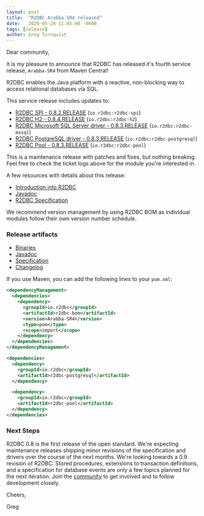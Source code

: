 ```yaml
---
layout: post
title:  "R2DBC Arabba-SR4 released"
date:   2020-05-28 11:05:00 -0600
tags: [release]
author: Greg Turnquist
---
```


Dear community,

It is my pleasure to announce that R2DBC has released it's fourth service release, `Arabba-SR4` from Maven Central!

R2DBC enables the Java platform with a reactive, non-blocking way to access relational databases via SQL.

This service release includes updates to:

* [R2DBC SPI - 0.8.2.RELEASE](https://github.com/r2dbc/r2dbc-spi/milestone/10?closed=1) (`io.r2dbc:r2dbc-spi`)
* [R2DBC H2 - 0.8.4.RELEASE](https://github.com/r2dbc/r2dbc-h2/milestone/10?closed=1) (`io.r2dbc:r2dbc-h2`)
* [R2DBC Microsoft SQL Server driver - 0.8.3.RELEASE](https://github.com/r2dbc/r2dbc-mssql/milestone/9?closed=1) (`io.r2dbc:r2dbc-mssql`)
* [R2DBC PostgreSQL driver - 0.8.3.RELEASE](https://github.com/r2dbc/r2dbc-postgresql/milestone/12?closed=1)  (`io.r2dbc:r2dbc-postgresql`)
* [R2DBC Pool - 0.8.3.RELEASE](https://github.com/r2dbc/r2dbc-pool/milestone/8?closed=1) (`io.r2dbc:r2dbc-pool`)

This is a maintenance release with patches and fixes, but nothing breaking. Feel free to check the ticket logs above for the module you're interested in.

A few resources with details about this release:

* [Introduction into R2DBC](https://www.youtube.com/watch?v=kKyiLcFFe2E)
* [Javadoc](https://r2dbc.io/spec/0.8.2.RELEASE/api/)
* [R2DBC Specification](https://r2dbc.io/spec/0.8.2.RELEASE/spec/html/)

We recommend version management by using R2DBC BOM as individual modules follow their own version number schedule.

### Release artifacts

* [Binaries](http://repo1.maven.org/maven2/io/r2dbc/)
* [Javadoc](http://r2dbc.io/spec/0.8.2.RELEASE/api/)
* [Specification](http://r2dbc.io/spec/0.8.2.RELEASE/spec/html/)
* [Changelog](http://r2dbc.io/spec/0.8.2.RELEASE/CHANGELOG.txt)

If you use Maven, you can add the following lines to your `pom.xml`:

```xml
<dependencyManagement>
  <dependencies>
    <dependency>
      <groupId>io.r2dbc</groupId>
      <artifactId>r2dbc-bom</artifactId>
      <version>Arabba-SR4</version>
      <type>pom</type>
      <scope>import</scope>
    </dependency>
  </dependencies>
</dependencyManagement>

<dependencies>
  <dependency>
    <groupId>io.r2dbc</groupId>
    <artifactId>r2dbc-postgresql</artifactId>
  </dependency>

  <dependency>
    <groupId>io.r2dbc</groupId>
    <artifactId>r2dbc-pool</artifactId>
  </dependency>
</dependencies>
```

### Next Steps

R2DBC 0.8 is the first release of the open standard. We're expecting maintenance releases shipping minor revisions of the specification and drivers over the course of the next months. 
We're looking towards a 0.9 revision of R2DBC: Stored procedures, extensions to transaction definitions, and a specification for database events are only a few topics planned for the next iteration.
Join the [community](https://r2dbc.io/resources) to get involved and to follow development closely.

Cheers, 

Greg
